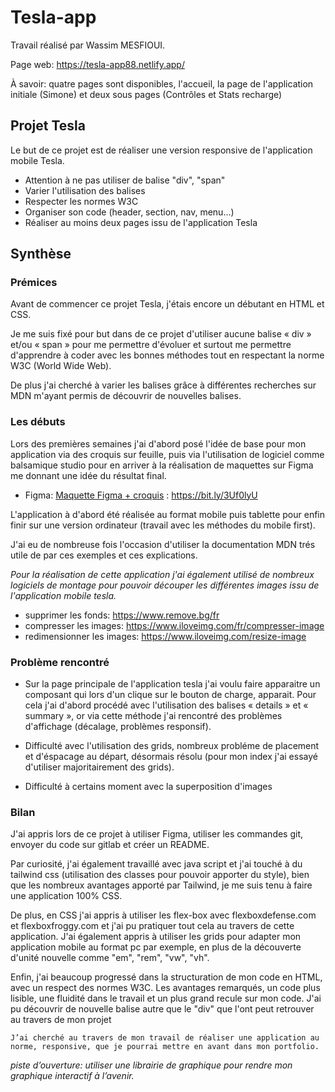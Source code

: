 # Tesla-app

Travail réalisé par Wassim MESFIOUI.

Page web: https://tesla-app88.netlify.app/

À savoir: quatre pages sont disponibles, l'accueil, la page de l'application initiale (Simone) et deux sous pages (Contrôles et Stats recharge)

## Projet Tesla

Le but de ce projet est de réaliser une version responsive de l'application mobile Tesla.

- Attention à ne pas utiliser de balise "div", "span"
- Varier l'utilisation des balises
- Respecter les normes W3C
- Organiser son code (header, section, nav, menu...)
- Réaliser au moins deux pages issu de l'application Tesla

## Synthèse

### Prémices

Avant de commencer ce projet Tesla, j'étais encore un débutant en HTML et CSS.

Je me suis fixé pour but dans de ce projet d'utiliser aucune balise « div » et/ou « span » pour me permettre d'évoluer et surtout me permettre d'apprendre à coder avec les bonnes méthodes tout en respectant la norme W3C (World Wide Web).

De plus j'ai cherché à varier les balises grâce à différentes recherches sur MDN m'ayant permis de découvrir de nouvelles balises.

### Les débuts

Lors des premières semaines j'ai d'abord posé l'idée de base pour mon application via des croquis sur feuille, puis via l'utilisation de logiciel comme balsamique studio pour en arriver à la réalisation de maquettes sur Figma me donnant une idée du résultat final.

- Figma: [Maquette Figma + croquis](https://www.figma.com/file/3TWHg5l3ctpDOzWZMFRy1t/tesla-maquette?node-id=0%3A1) : https://bit.ly/3Uf0lyU

L'application à d'abord été réalisée au format mobile puis tablette pour enfin finir sur une version ordinateur (travail avec les méthodes du mobile first).

J'ai eu de nombreuse fois l'occasion d'utiliser la documentation MDN trés utile de par ces exemples et ces explications.

_Pour la réalisation de cette application j'ai également utilisé de nombreux logiciels de montage pour pouvoir découper les différentes images issu de l'application mobile tesla._

- supprimer les fonds: https://www.remove.bg/fr
- compresser les images: https://www.iloveimg.com/fr/compresser-image
- redimensionner les images: https://www.iloveimg.com/resize-image

### Problème rencontré

- Sur la page principale de l'application tesla j'ai voulu faire apparaitre un composant qui lors d'un clique sur le bouton de charge, apparait.
  Pour cela j'ai d'abord procédé avec l'utilisation des balises « details » et « summary », or via cette méthode j'ai rencontré des problèmes d'affichage (décalage, problèmes responsif).

- Difficulté avec l'utilisation des grids, nombreux probléme de placement et d'éspacage au départ, désormais résolu (pour mon index j'ai essayé d'utiliser majoritairement des grids).
- Difficulté à certains moment avec la superposition d'images

### Bilan

J'ai appris lors de ce projet à utiliser Figma, utiliser les commandes git, envoyer du code sur gitlab et créer un README.

Par curiosité, j'ai également travaillé avec java script et j'ai touché à du tailwind css (utilisation des classes pour pouvoir apporter du style), bien que les nombreux avantages apporté par Tailwind, je me suis tenu à faire une application 100% CSS.

De plus, en CSS j'ai appris à utiliser les flex-box avec flexboxdefense.com et flexboxfroggy.com et j'ai pu pratiquer tout cela au travers de cette application. J'ai également appris à utiliser les grids pour adapter mon application mobile au format pc par exemple, en plus de la découverte d'unité nouvelle comme "em", "rem", "vw", "vh".

Enfin, j'ai beaucoup progressé dans la structuration de mon code en HTML, avec un respect des normes W3C. Les avantages remarqués, un code plus lisible, une fluidité dans le travail et un plus grand recule sur mon code.
J'ai pu découvrir de nouvelle balise autre que le "div" que l'ont peut retrouver au travers de mon projet

`J’ai cherché au travers de mon travail de réaliser une application au norme, responsive, que je pourrai mettre en avant dans mon portfolio.`

_piste d’ouverture: utiliser une librairie de graphique pour rendre mon graphique interactif à l’avenir._
